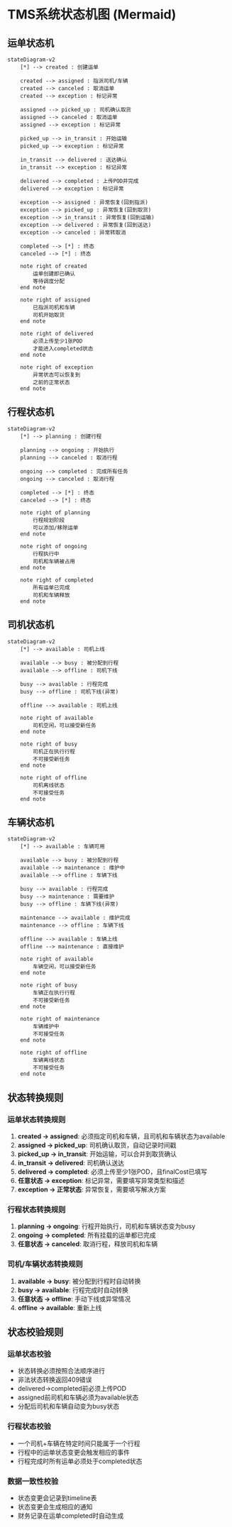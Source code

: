 # TMS系统状态机图 (Mermaid)

## 运单状态机

```mermaid
stateDiagram-v2
    [*] --> created : 创建运单
    
    created --> assigned : 指派司机/车辆
    created --> canceled : 取消运单
    created --> exception : 标记异常
    
    assigned --> picked_up : 司机确认取货
    assigned --> canceled : 取消运单
    assigned --> exception : 标记异常
    
    picked_up --> in_transit : 开始运输
    picked_up --> exception : 标记异常
    
    in_transit --> delivered : 送达确认
    in_transit --> exception : 标记异常
    
    delivered --> completed : 上传POD并完成
    delivered --> exception : 标记异常
    
    exception --> assigned : 异常恢复(回到指派)
    exception --> picked_up : 异常恢复(回到取货)
    exception --> in_transit : 异常恢复(回到运输)
    exception --> delivered : 异常恢复(回到送达)
    exception --> canceled : 异常转取消
    
    completed --> [*] : 终态
    canceled --> [*] : 终态
    
    note right of created
        运单创建即已确认
        等待调度分配
    end note
    
    note right of assigned
        已指派司机和车辆
        司机开始取货
    end note
    
    note right of delivered
        必须上传至少1张POD
        才能进入completed状态
    end note
    
    note right of exception
        异常状态可以恢复到
        之前的正常状态
    end note
```

## 行程状态机

```mermaid
stateDiagram-v2
    [*] --> planning : 创建行程
    
    planning --> ongoing : 开始执行
    planning --> canceled : 取消行程
    
    ongoing --> completed : 完成所有任务
    ongoing --> canceled : 取消行程
    
    completed --> [*] : 终态
    canceled --> [*] : 终态
    
    note right of planning
        行程规划阶段
        可以添加/移除运单
    end note
    
    note right of ongoing
        行程执行中
        司机和车辆被占用
    end note
    
    note right of completed
        所有运单已完成
        司机和车辆释放
    end note
```

## 司机状态机

```mermaid
stateDiagram-v2
    [*] --> available : 司机上线
    
    available --> busy : 被分配到行程
    available --> offline : 司机下线
    
    busy --> available : 行程完成
    busy --> offline : 司机下线(异常)
    
    offline --> available : 司机上线
    
    note right of available
        司机空闲，可以接受新任务
    end note
    
    note right of busy
        司机正在执行行程
        不可接受新任务
    end note
    
    note right of offline
        司机离线状态
        不可接受任务
    end note
```

## 车辆状态机

```mermaid
stateDiagram-v2
    [*] --> available : 车辆可用
    
    available --> busy : 被分配到行程
    available --> maintenance : 维护中
    available --> offline : 车辆下线
    
    busy --> available : 行程完成
    busy --> maintenance : 需要维护
    busy --> offline : 车辆下线(异常)
    
    maintenance --> available : 维护完成
    maintenance --> offline : 车辆下线
    
    offline --> available : 车辆上线
    offline --> maintenance : 直接维护
    
    note right of available
        车辆空闲，可以接受新任务
    end note
    
    note right of busy
        车辆正在执行行程
        不可接受新任务
    end note
    
    note right of maintenance
        车辆维护中
        不可接受任务
    end note
    
    note right of offline
        车辆离线状态
        不可接受任务
    end note
```

## 状态转换规则

### 运单状态转换规则
1. **created → assigned**: 必须指定司机和车辆，且司机和车辆状态为available
2. **assigned → picked_up**: 司机确认取货，自动记录时间戳
3. **picked_up → in_transit**: 开始运输，可以合并到取货确认
4. **in_transit → delivered**: 司机确认送达
5. **delivered → completed**: 必须上传至少1张POD，且finalCost已填写
6. **任意状态 → exception**: 标记异常，需要填写异常类型和描述
7. **exception → 正常状态**: 异常恢复，需要填写解决方案

### 行程状态转换规则
1. **planning → ongoing**: 行程开始执行，司机和车辆状态变为busy
2. **ongoing → completed**: 所有挂载的运单都已完成
3. **任意状态 → canceled**: 取消行程，释放司机和车辆

### 司机/车辆状态转换规则
1. **available → busy**: 被分配到行程时自动转换
2. **busy → available**: 行程完成时自动转换
3. **任意状态 → offline**: 手动下线或异常情况
4. **offline → available**: 重新上线

## 状态校验规则

### 运单状态校验
- 状态转换必须按照合法顺序进行
- 非法状态转换返回409错误
- delivered→completed前必须上传POD
- assigned前司机和车辆必须为available状态
- 分配后司机和车辆自动变为busy状态

### 行程状态校验
- 一个司机+车辆在特定时间只能属于一个行程
- 行程中的运单状态变更会触发相应的事件
- 行程完成时所有运单必须处于completed状态

### 数据一致性校验
- 状态变更会记录到timeline表
- 状态变更会生成相应的通知
- 财务记录在运单completed时自动生成

<!-- Added by assistant @ 2025-09-29 09:12:36 15:30:00 -->
